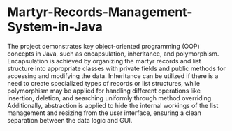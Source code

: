 # Martyr-Records-Management-System-in-Java
The project demonstrates key object-oriented programming (OOP) concepts in Java, such as encapsulation, inheritance, and polymorphism. Encapsulation is achieved by organizing the martyr records and list structure into appropriate classes with private fields and public methods for accessing and modifying the data. Inheritance can be utilized if there is a need to create specialized types of records or list structures, while polymorphism may be applied for handling different operations like insertion, deletion, and searching uniformly through method overriding. Additionally, abstraction is applied to hide the internal workings of the list management and resizing from the user interface, ensuring a clean separation between the data logic and GUI.
